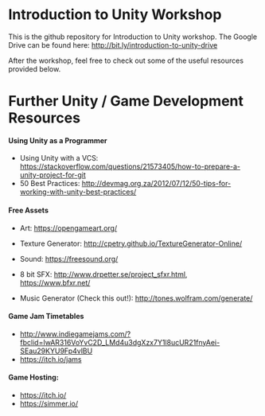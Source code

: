 # Introduction to Unity Workshop

This is the github repository for Introduction to Unity workshop. The Google Drive can be found here:
http://bit.ly/introduction-to-unity-drive

After the workshop, feel free to check out some of the useful resources provided below.

# Further Unity / Game Development Resources
#### Using Unity as a Programmer
- Using Unity with a VCS: https://stackoverflow.com/questions/21573405/how-to-prepare-a-unity-project-for-git
- 50 Best Practices: http://devmag.org.za/2012/07/12/50-tips-for-working-with-unity-best-practices/

#### Free Assets
- Art: https://opengameart.org/
- Texture Generator: http://cpetry.github.io/TextureGenerator-Online/

- Sound: https://freesound.org/
- 8 bit SFX: http://www.drpetter.se/project_sfxr.html, https://www.bfxr.net/
- Music Generator (Check this out!): http://tones.wolfram.com/generate/

#### Game Jam Timetables
- http://www.indiegamejams.com/?fbclid=IwAR316VoYvC2D_LMd4u3dgXzx7Y1l8ucUR21fnyAei-SEau29KYU9Fp4vlBU
- https://itch.io/jams

#### Game Hosting: 
- https://itch.io/
- https://simmer.io/
